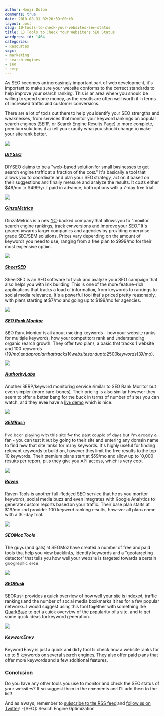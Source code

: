 ```yaml
---
author: Monji Dolon
comments: true
date: 2010-08-31 02:20:39+00:00
layout: post
slug: 10-tools-to-check-your-websites-seo-status
title: 10 Tools to Check Your Website's SEO Status
wordpress_id: 1464
categories:
- Resources
tags:
- marketing
- search engines
- seo
- serp
---
```


As SEO becomes an increasingly important part of web development, it's important to make sure your website conforms to the correct standards to help improve your search ranking.  This is an area where you should be willing to spend some money, as the results are often well worth it in terms of increased traffic and customer conversions.

There are a lot of tools out there to help you identify your SEO strengths and weaknesses, from services that monitor your keyword rankings on popular search engines (SERP, or Search Engine Results Page) to more complete, premium solutions that tell you exactly what you should change to make your site rank better.

[![](http://devgrow.s3.amazonaws.com/assets/images/diyseo.gif)](http://diyseo.com/)

##### [DIYSEO](http://www.diyseo.com/)


DIYSEO claims to be a "web-based solution for small businesses to get search engine traffic at a fraction of the cost."  It's basically a tool that allows you to coordinate and plan your SEO strategy, act on it based on their suggestions and finally measure and analyze the results.  It costs either $49/mo or $499/yr if paid in advance, both options with a 7-day free trial.





[![](http://devgrow.s3.amazonaws.com/assets/images/ginzametrics.gif)](http://ginzametrics.com/)

##### [GinzaMetrics](http://ginzametrics.com/)


GinzaMetrics is a new [YC](http://www.ycombinator.com/)-backed company that allows you to "monitor search engine rankings, track conversions and improve your SEO."  It's geared towards larger companies and agencies by providing enterprise-grade SEO/SEM solutions.  Prices vary depending on the amount of keywords you need to use, ranging from a free plan to $999/mo for their most expensive option.





[![](http://devgrow.s3.amazonaws.com/assets/images/sheerseo.gif)](http://sheerseo.com/)

##### [SheerSEO](http://www.sheerseo.com/)


SheerSEO is an SEO software to track and analyze your SEO campaign that also helps you with link building.  This is one of the more feature-rich applications that tracks a load of information, from keywords to rankings to social media relevance.  It's a powerful tool that's priced pretty reasonably, with plans starting at $7/mo and going up to $199/mo for agencies.





[![](http://devgrow.s3.amazonaws.com/assets/images/seorankmonitor.gif)](http://seorankmonitor.com/)

##### [SEO Rank Monitor](http://seorankmonitor.com/)


SEO Rank Monitor is all about tracking keywords - how your website ranks for multiple keywords, how your competitors rank and understanding organic search growth.  They offer two plans, a basic that tracks 1 website and 100 keywords ($19/mo) and a pro plan that tracks 10 websites and up to 2500 keywords ($39/mo).





[![](http://devgrow.s3.amazonaws.com/assets/images/authoritylabs.gif)](http://authoritylabs.com/)

##### [AuthorityLabs](http://authoritylabs.com/)


Another SERP/keyword monitoring service similar to SEO Rank Monitor but even simpler (more bare-bones).  Their pricing is also similar however they seem to offer a better bang for the buck in terms of number of sites you can watch, and they even have a [live demo](http://demo.authoritylabs.com/overview) which is nice.





[![](http://devgrow.s3.amazonaws.com/assets/images/semrush.gif)](http://semrush.com/)

##### [SEMRush](http://www.semrush.com/)


I've been playing with this site for the past couple of days but I'm already a fan - you can test it out by going to their site and entering any domain name to find how that site ranks for many keywords.  It's highly useful for finding relevant keywords to build on, however they limit the free results to the top 10 keywords.  Their premium plans start at $59/mo and allow up to 10,000 results per report, plus they give you API access, which is very cool.





[![](http://devgrow.s3.amazonaws.com/assets/images/raventools.gif)](http://raventools.com/)

##### [Raven](http://raventools.com/)


Raven Tools is another full-fledged SEO service that helps you monitor keywords, social media buzz and even integrates with Google Analytics to generate custom reports based on your traffic.  Their base plan starts at $19/mo and provides 100 keyword ranking results, however all plans come with a 30-day trial.





[![](http://devgrow.s3.amazonaws.com/assets/images/seomoztools.gif)](http://seomoz.com/)

##### [SEOMoz Tools](http://www.seomoz.org/tools)


The guys (and gals) at SEOMoz have created a number of free and paid tools that help you view backlinks, identify keywords and a "geotargeting detector" that tells you how well your website is targeted towards a certain geographic area.





[![](http://devgrow.s3.amazonaws.com/assets/images/seorush.gif)](http://seorush.com/)

##### [SEORush](http://www.seorush.com/)


SEORush provides a quick overview of how well your site is indexed, traffic rankings and the number of social media bookmarks it has for a few popular networks.  I would suggest using this tool together with something like [QuarkBase](http://www.quarkbase.com/) to get a quick overview of the popularity of a site, and to get some quick ideas for keyword generation.





[![](http://devgrow.s3.amazonaws.com/assets/images/keywordenvy.gif)](http://keywordenvy.com/)

##### [KeywordEnvy](http://www.keywordenvy.com/)


Keyword Envy is just a quick and dirty tool to check how a website ranks for up to 5 keywords on several search engines.  They also offer paid plans that offer more keywords and a few additional features.





### Conclusion


Do you have any other tools you use to monitor and check the SEO status of your websites?  If so suggest them in the comments and I'll add them to the list!

And as always, remember to [subscribe to the RSS feed](http://feeds.feedburner.com/devgrow) and [follow us on Twitter](http://twitter.com/ThinkDevGrow)!
  *[SEO]: Search Engine Optimization
